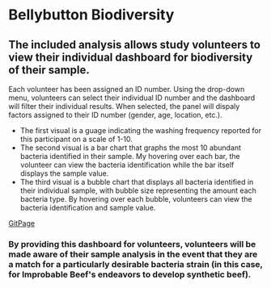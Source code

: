 # Bellybutton Biodiversity 
## The included analysis allows study volunteers to view their individual dashboard for biodiversity of their sample. 
Each volunteer has been assigned an ID number. Using the drop-down menu, volunteers can select their individual ID number and the dashboard will filter their individual results. When selected, the panel will dispaly factors assigned to their ID number (gender, age, location, etc.).
- The first visual is a guage indicating the washing frequency reported for this participant on a scale of 1-10.
- The second visual is a bar chart that graphs the most 10 abundant bacteria identified in their sample. My hovering over each bar, 
the volunteer can view the bacteria identification while the bar itself displays the sample value.
- The third visual is a bubble chart that displays all bacteria identified in their individual sample, with bubble size representing the amount 
each bacteria type. By hovering over each bubble, volunteers can view the bacteria identification and sample value.

[GitPage](https://angela-silveira.github.io/Plotly_deploy/ "GitPage")
### By providing this dashboard for volunteers, volunteers will be made aware of their sample analysis in the event that they are a match for a particularly desirable bacteria strain (in this case, for Improbable Beef's endeavors to develop synthetic beef).
